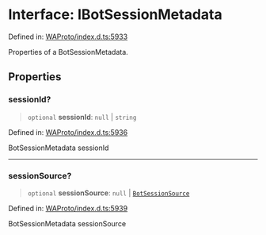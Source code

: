 # Interface: IBotSessionMetadata

Defined in: [WAProto/index.d.ts:5933](https://github.com/Fokusdotid/Baileys/blob/acae94a55f1d32612d8d312d52b001d93f2ac5e2/WAProto/index.d.ts#L5933)

Properties of a BotSessionMetadata.

## Properties

### sessionId?

> `optional` **sessionId**: `null` \| `string`

Defined in: [WAProto/index.d.ts:5936](https://github.com/Fokusdotid/Baileys/blob/acae94a55f1d32612d8d312d52b001d93f2ac5e2/WAProto/index.d.ts#L5936)

BotSessionMetadata sessionId

***

### sessionSource?

> `optional` **sessionSource**: `null` \| [`BotSessionSource`](../enumerations/BotSessionSource.md)

Defined in: [WAProto/index.d.ts:5939](https://github.com/Fokusdotid/Baileys/blob/acae94a55f1d32612d8d312d52b001d93f2ac5e2/WAProto/index.d.ts#L5939)

BotSessionMetadata sessionSource

